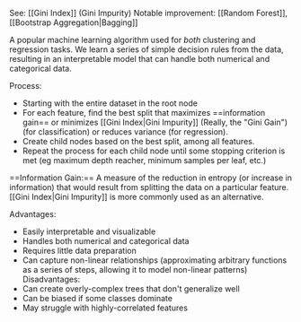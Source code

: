 See: [[Gini Index]] (Gini Impurity)
Notable improvement: [[Random Forest]], [[Bootstrap Aggregation|Bagging]]

A popular machine learning algorithm used for *both* clustering and regression tasks. We learn a series of simple decision rules from the data, resulting in an interpretable model that can handle both numerical and categorical data.

Process:
- Starting with the entire dataset in the root node
- For each feature, find the best split that maximizes ==information gain== or minimizes [[Gini Index|Gini Impurity]] (Really, the "Gini Gain") (for classification) or reduces variance (for regression).
- Create child nodes based on the best split, among all features.
- Repeat the process for each child node until some stopping criterion is met (eg maximum depth reacher, minimum samples per leaf, etc.)

==Information Gain:== A measure of the reduction in entropy (or increase in information) that would result from splitting the data on a particular feature. [[Gini Index|Gini Impurity]] is more commonly used as an alternative.

Advantages:
- Easily interpretable and visualizable
- Handles both numerical and categorical data
- Requires little data preparation
- Can capture non-linear relationships (approximating arbitrary functions as a series of steps, allowing it to model non-linear patterns)
Disadvantages:
- Can create overly-complex trees that don't generalize well
- Can be biased if some classes dominate
- May struggle with highly-correlated features

